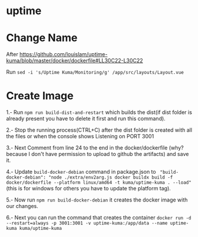 # uptime


# Change Name

After
https://github.com/louislam/uptime-kuma/blob/master/docker/dockerfile#LL30C22-L30C22

Run
``` sed -i 's/Uptime Kuma/Monitoring/g' /app/src/layouts/Layout.vue ```


# Create Image

1.- Run 
        ```npm run build-dist-and-restart``` 
which builds the dist(if dist folder is already present you have to delete it first and run this command).

2.- Stop the running process(CTRL+C) after the dist folder is created with all the files or when the console shows Listening on PORT 3001

3.- Next Comment from line 24 to the end in the docker/dockerfile (why? because I don't have permission to upload to github the artifacts) and save it.

4.- Update 
    ```build-docker-debian``` 
command in package.json to 
    ``` "build-docker-debian": "node ./extra/env2arg.js docker buildx build -f docker/dockerfile --platform linux/amd64 -t kuma/uptime-kuma . --load"```
(this is for windows for others you have to update the platform tag).

5.- Now run 
    ```npm run build-docker-debian``` 
it creates the docker image with our changes.

6.- Next you can run the command that creates the container 
    ```docker run -d --restart=always -p 3001:3001 -v uptime-kuma:/app/data --name uptime-kuma kuma/uptime-kuma```

